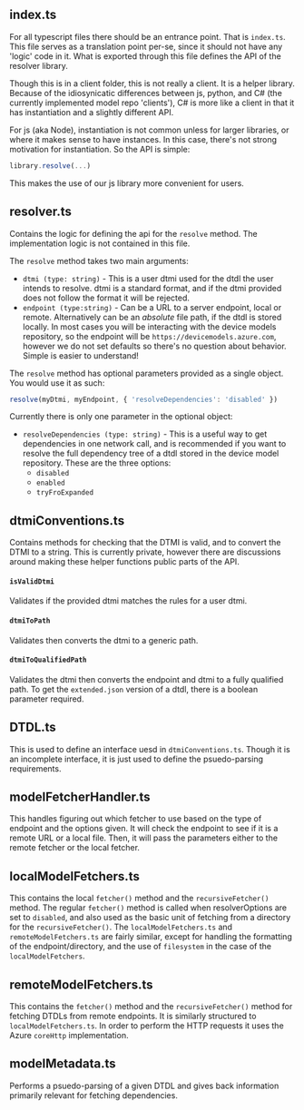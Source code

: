 ## index.ts

For all typescript files there should be an entrance point. That is `index.ts`. This file serves as a translation point per-se, since it should not have any 'logic' code in it. What is exported through this file defines the API of the resolver library.

Though this is in a client folder, this is not really a client. It is a helper library. Because of the idiosynicatic differences between js, python, and C# (the currently implemented model repo 'clients'), C# is more like a client in that it has instantiation and a slightly different API.

For js (aka Node), instantiation is not common unless for larger libraries, or where it makes sense to have instances. In this case, there's not strong motivation for instantiation. So the API is simple:

```js
library.resolve(...)
```

This makes the use of our js library more convenient for users.

## resolver.ts

Contains the logic for defining the api for the `resolve` method. The implementation logic is not contained in this file.

The `resolve` method takes two main arguments:

 - `dtmi (type: string)` - This is a user dtmi used for the dtdl the user intends to resolve. dtmi is a standard format, and if the dtmi provided does not follow the format it will be rejected.
 - `endpoint (type:string)` - Can be a URL to a server endpoint, local or remote. Alternatively can be an *absolute* file path, if the dtdl is stored locally. In most cases you will be interacting with the device models repository, so the endpoint will be `https://devicemodels.azure.com`, however we do not set defaults so there's no question about behavior. Simple is easier to understand!

The `resolve` method has optional parameters provided as a single object. You would use it as such:

```js
resolve(myDtmi, myEndpoint, { 'resolveDependencies': 'disabled' })
```

Currently there is only one parameter in the optional object:

- `resolveDependencies (type: string)` - This is a useful way to get dependencies in one network call, and is recommended if you want to resolve the full dependency tree of a dtdl stored in the device model repository. These are the three options: 
  - `disabled`
  - `enabled`
  - `tryFroExpanded`




## dtmiConventions.ts

Contains methods for checking that the DTMI is valid, and to convert the DTMI to a string. This is currently private, however there are discussions around making these helper functions public parts of the API.

#### `isValidDtmi`

Validates if the provided dtmi matches the rules for a user dtmi.

#### `dtmiToPath`

Validates then converts the dtmi to a generic path.

#### `dtmiToQualifiedPath`

Validates the dtmi then converts the endpoint and dtmi to a fully qualified path. To get the `extended.json` version of a dtdl, there is a boolean parameter required.

## DTDL.ts

This is used to define an interface uesd in `dtmiConventions.ts`. Though it is an incomplete interface, it is just used to define the psuedo-parsing requirements.

## modelFetcherHandler.ts

This handles figuring out which fetcher to use based on the type of endpoint and the options given. It will check the endpoint to see if it is a remote URL or a local file. Then, it will pass the parameters either to the remote fetcher or the local fetcher.


## localModelFetchers.ts

This contains the local `fetcher()` method and the `recursiveFetcher()` method. The regular `fetcher()` method is called when resolverOptions are set to `disabled`, and also used as the basic unit of fetching from a directory for the `recursiveFetcher()`. The `localModelFetchers.ts` and `remoteModelFetchers.ts` are fairly similar, except for handling the formatting of the endpoint/directory, and the use of `filesystem` in the case of the `localModelFetchers`.

## remoteModelFetchers.ts

This contains the `fetcher()` method and the `recursiveFetcher()` method for fetching DTDLs from remote endpoints. It is similarly structured to `localModelFetchers.ts`. In order to perform the HTTP requests it uses the Azure `coreHttp` implementation.

## modelMetadata.ts

Performs a psuedo-parsing of a given DTDL and gives back information primarily relevant for fetching dependencies.